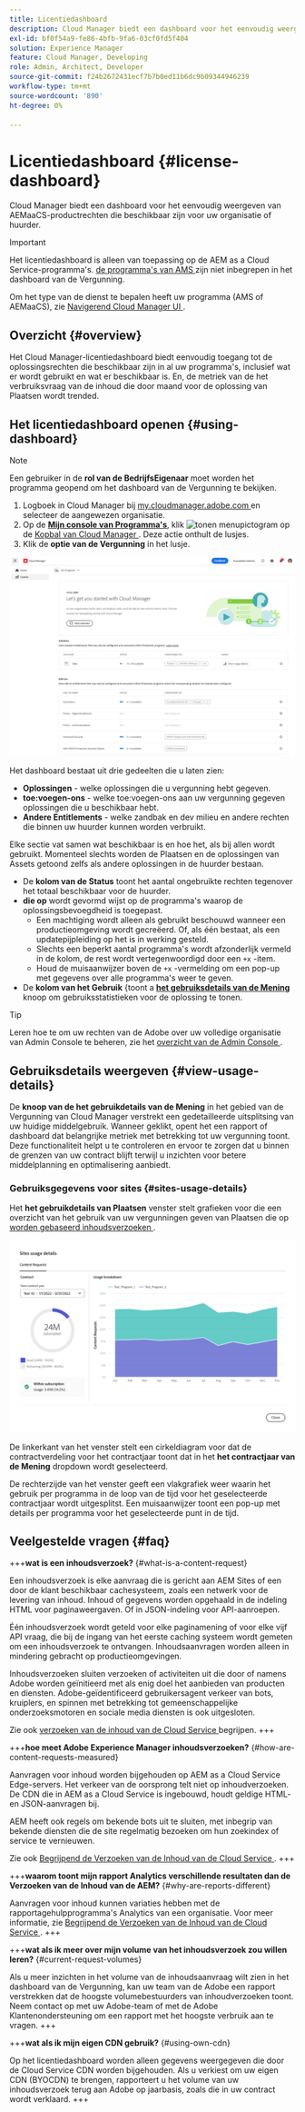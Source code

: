 ```yaml
---
title: Licentiedashboard
description: Cloud Manager biedt een dashboard voor het eenvoudig weergeven van AEMaaCS-productrechten die beschikbaar zijn voor uw organisatie of huurder.
exl-id: bf0f54a9-fe86-4bfb-9fa6-03cf0fd5f404
solution: Experience Manager
feature: Cloud Manager, Developing
role: Admin, Architect, Developer
source-git-commit: f24b2672431ecf7b7b0ed11b6dc9b09344946239
workflow-type: tm+mt
source-wordcount: '890'
ht-degree: 0%

---
```



# Licentiedashboard {#license-dashboard}

Cloud Manager biedt een dashboard voor het eenvoudig weergeven van AEMaaCS-productrechten die beschikbaar zijn voor uw organisatie of huurder.

>[!IMPORTANT]
>
>Het licentiedashboard is alleen van toepassing op de AEM as a Cloud Service-programma&#39;s. [ de programma&#39;s van AMS ](https://experienceleague.adobe.com/nl/docs/experience-manager-cloud-manager/content/introduction) zijn niet inbegrepen in het dashboard van de Vergunning.
>
>Om het type van de dienst te bepalen heeft uw programma (AMS of AEMaaCS), zie [ Navigerend Cloud Manager UI ](/help/implementing/cloud-manager/navigation.md#program-cards).

## Overzicht {#overview}

Het Cloud Manager-licentiedashboard biedt eenvoudig toegang tot de oplossingsrechten die beschikbaar zijn in al uw programma&#39;s, inclusief wat er wordt gebruikt en wat er beschikbaar is. En, de metriek van de het verbruiksvraag van de inhoud die door maand voor de oplossing van Plaatsen wordt trended.

## Het licentiedashboard openen {#using-dashboard}

>[!NOTE]
>
>Een gebruiker in de **rol van de BedrijfsEigenaar** moet worden het programma geopend om het dashboard van de Vergunning te bekijken.

1. Logboek in Cloud Manager bij [ my.cloudmanager.adobe.com ](https://my.cloudmanager.adobe.com/) en selecteer de aangewezen organisatie.
1. Op de **[Mijn console van Programma&#39;s](/help/implementing/cloud-manager/navigation.md#my-programs)**, klik ![ tonen menupictogram ](https://spectrum.adobe.com/static/icons/workflow_18/Smock_ShowMenu_18_N.svg) op de [ Kopbal van Cloud Manager ](/help/implementing/cloud-manager/navigation.md#cloud-manager-header). Deze actie onthult de lusjes.
1. Klik de **optie van de Vergunning** in het lusje.

![ Dashboard van de Vergunning ](assets/license-dashboard.png)

Het dashboard bestaat uit drie gedeelten die u laten zien:

* **Oplossingen** - welke oplossingen die u vergunning hebt gegeven.
* **toe:voegen-ons** - welke toe:voegen-ons aan uw vergunning gegeven oplossingen die u beschikbaar hebt.
* **Andere Entitlements** - welke zandbak en dev milieu en andere rechten die binnen uw huurder kunnen worden verbruikt.

Elke sectie vat samen wat beschikbaar is en hoe het, als bij allen wordt gebruikt. Momenteel slechts worden de Plaatsen en de oplossingen van Assets getoond zelfs als andere oplossingen in de huurder bestaan.

* De **kolom van de Status** toont het aantal ongebruikte rechten tegenover het totaal beschikbaar voor de huurder.
* **die op** wordt gevormd wijst op de programma&#39;s waarop de oplossingsbevoegdheid is toegepast.
   * Een machtiging wordt alleen als gebruikt beschouwd wanneer een productieomgeving wordt gecreëerd. Of, als één bestaat, als een updatepijpleiding op het is in werking gesteld.
   * Slechts een beperkt aantal programma&#39;s wordt afzonderlijk vermeld in de kolom, de rest wordt vertegenwoordigd door een `+x` -item.
   * Houd de muisaanwijzer boven de `+x` -vermelding om een pop-up met gegevens over alle programma&#39;s weer te geven.
* De **kolom van het Gebruik** &lbrace;toont a **[het gebruiksdetails van de Mening](#view-usage-details)** knoop om gebruiksstatistieken voor de oplossing te tonen.

>[!TIP]
>
>Leren hoe te om uw rechten van de Adobe over uw volledige organisatie van Admin Console te beheren, zie het [ overzicht van de Admin Console ](https://helpx.adobe.com/nl/enterprise/using/admin-console.html).

## Gebruiksdetails weergeven {#view-usage-details}

<!--
The **View usage details** button gives access to the chosen solution's **Usage Details** window. This window gives a detailed breakdown including charts to show your solution's usage. How that usage is measured depends on the chosen solution. -->

De **knoop van de het gebruikdetails van de Mening** in het gebied van de Vergunning van Cloud Manager verstrekt een gedetailleerde uitsplitsing van uw huidige middelgebruik. Wanneer geklikt, opent het een rapport of dashboard dat belangrijke metriek met betrekking tot uw vergunning toont. <!-- ADD THIS SENTENCE IF ASSETS USAGE DETAILS GETS REINSTATED ", such as the number of users, storage consumption, or bandwidth usage, depending on the type of services you're using." --> Deze functionaliteit helpt u te controleren en ervoor te zorgen dat u binnen de grenzen van uw contract blijft terwijl u inzichten voor betere middelplanning en optimalisering aanbiedt.

### Gebruiksgegevens voor sites {#sites-usage-details}

Het **het gebruikdetails van Plaatsen** venster stelt grafieken voor die een overzicht van het gebruik van uw vergunningen geven van Plaatsen die op [ worden gebaseerd inhoudsverzoeken ](#what-is-a-content-request).

![ het venster van de het gebruikdetails van Plaatsen ](assets/sites-usage-details.png)

De linkerkant van het venster stelt een cirkeldiagram voor dat de contractverdeling voor het contractjaar toont dat in het **het contractjaar van de Mening** dropdown wordt geselecteerd.

De rechterzijde van het venster geeft een vlakgrafiek weer waarin het gebruik per programma in de loop van de tijd voor het geselecteerde contractjaar wordt uitgesplitst. Een muisaanwijzer toont een pop-up met details per programma voor het geselecteerde punt in de tijd.

<!-- REMOVED AS PER CQDOC-21983
### Assets usage details {#assets-usage-details}

The **Assets usage details** window, presents graphs giving an overview of the usage of your Assets licenses based on [storage](#storage) and [standard users](#standard-users). Select the appropriate tab to toggle between the views.

For both storage and standard users views, you can use the **Environment Type** dropdown to toggle the view between production, stage, and development environments.

#### Storage {#storage}

![Assets usage details window for storage](assets/assets-usage-details-storage.png)

The left side of the window presents a pie chart showing the contract breakdown for the contract year selected in the **View contract year** dropdown.

The right side of the window presents an area chart showing the usage broken down by program over time for the selected contract year. A hover reveals a popup with details per program for the selected point in time.

#### Standard Users {#standard-users}

![Assets usage details window for standard-users](assets/assets-usage-details-standard-users.png)

The left side of the window presents a pie chart showing the contract breakdown for the contract year selected in the **View contract year** dropdown.

The right side of the window presents an area chart showing the usage broken down by program over time for the selected contract year. A hover reveals a popup with details per program for the selected point in time. -->

## Veelgestelde vragen {#faq}

+++**wat is een inhoudsverzoek?** {#what-is-a-content-request}

Een inhoudsverzoek is elke aanvraag die is gericht aan AEM Sites of een door de klant beschikbaar cachesysteem, zoals een netwerk voor de levering van inhoud. Inhoud of gegevens worden opgehaald in de indeling HTML voor paginaweergaven. Of in JSON-indeling voor API-aanroepen.

Één inhoudsverzoek wordt geteld voor elke paginamening of voor elke vijf API vraag, die bij de ingang van het eerste caching systeem wordt gemeten om een inhoudsverzoek te ontvangen. Inhoudsaanvragen worden alleen in mindering gebracht op productieomgevingen.

Inhoudsverzoeken sluiten verzoeken of activiteiten uit die door of namens Adobe worden geïnitieerd met als enig doel het aanbieden van producten en diensten. Adobe-geïdentificeerd gebruikersagent verkeer van bots, kruiplers, en spinnen met betrekking tot gemeenschappelijke onderzoeksmotoren en sociale media diensten is ook uitgesloten.

Zie ook [ verzoeken van de inhoud van de Cloud Service ](/help/implementing/cloud-manager/content-requests.md) begrijpen.
+++

+++**hoe meet Adobe Experience Manager inhoudsverzoeken?** {#how-are-content-requests-measured}

Aanvragen voor inhoud worden bijgehouden op AEM as a Cloud Service Edge-servers. Het verkeer van de oorsprong telt niet op inhoudverzoeken. De CDN die in AEM as a Cloud Service is ingebouwd, houdt geldige HTML- en JSON-aanvragen bij.

AEM heeft ook regels om bekende bots uit te sluiten, met inbegrip van bekende diensten die de site regelmatig bezoeken om hun zoekindex of service te vernieuwen.

Zie ook [ Begrijpend de Verzoeken van de Inhoud van de Cloud Service ](/help/implementing/cloud-manager/content-requests.md).
+++

+++**waarom toont mijn rapport Analytics verschillende resultaten dan de Verzoeken van de Inhoud van de AEM?** {#why-are-reports-different}

Aanvragen voor inhoud kunnen variaties hebben met de rapportagehulpprogramma&#39;s Analytics van een organisatie. Voor meer informatie, zie [ Begrijpend de Verzoeken van de Inhoud van de Cloud Service ](/help/implementing/cloud-manager/content-requests.md).
+++

+++**wat als ik meer over mijn volume van het inhoudsverzoek zou willen leren?** {#current-request-volumes}

Als u meer inzichten in het volume van de inhoudsaanvraag wilt zien in het dashboard van de Vergunning, kan uw team van de Adobe een rapport verstrekken dat de hoogste volumebestuurders van inhoudverzoeken toont. Neem contact op met uw Adobe-team of met de Adobe Klantenondersteuning om een rapport met het hoogste verbruik aan te vragen.
+++

+++**wat als ik mijn eigen CDN gebruik?** {#using-own-cdn}

Op het licentiedashboard worden alleen gegevens weergegeven die door de Cloud Service CDN worden bijgehouden. Als u verkiest om uw eigen CDN (BYOCDN) te brengen, rapporteert u het volume van uw inhoudsverzoek terug aan Adobe op jaarbasis, zoals die in uw contract wordt verklaard.
+++

